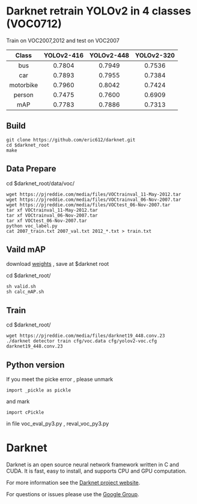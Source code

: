 # Darknet retrain YOLOv2 in 4 classes (VOC0712) 

Train on VOC2007,2012 and test on VOC2007

Class|YOLOv2-416|YOLOv2-448|YOLOv2-320
:---:|:---:|:---:|:---:
bus|0.7804|0.7949|0.7536
car|0.7893|0.7955|0.7384
motorbike|0.7960|0.8042|0.7424
person|0.7475|0.7600|0.6909
mAP|0.7783|0.7886|0.7313

## Build

```
git clone https://github.com/eric612/darknet.git
cd $darknet_root
make 
```

## Data Prepare

cd $darknet_root/data/voc/

```
wget https://pjreddie.com/media/files/VOCtrainval_11-May-2012.tar
wget https://pjreddie.com/media/files/VOCtrainval_06-Nov-2007.tar
wget https://pjreddie.com/media/files/VOCtest_06-Nov-2007.tar
tar xf VOCtrainval_11-May-2012.tar
tar xf VOCtrainval_06-Nov-2007.tar
tar xf VOCtest_06-Nov-2007.tar 
python voc_label.py
cat 2007_train.txt 2007_val.txt 2012_*.txt > train.txt
```

## Vaild mAP

download [weights](https://drive.google.com/open?id=1kOO7gM_foAOTGy1fMpP2w7L_BXqxc-UZ) , save at $darknet root

cd $darknet_root/
```
sh valid.sh
sh calc_mAP.sh
```
## Train

cd $darknet_root/

```
wget https://pjreddie.com/media/files/darknet19_448.conv.23
./darknet detector train cfg/voc.data cfg/yolov2-voc.cfg darknet19_448.conv.23
```
## Python version 

If you meet the picke error , please unmark 
```
import _pickle as pickle
```
and mark
```
import cPickle
```
in file voc_eval_py3.py , reval_voc_py3.py

# Darknet #
Darknet is an open source neural network framework written in C and CUDA. It is fast, easy to install, and supports CPU and GPU computation.

For more information see the [Darknet project website](http://pjreddie.com/darknet).

For questions or issues please use the [Google Group](https://groups.google.com/forum/#!forum/darknet).
